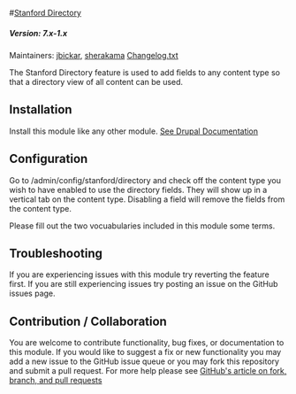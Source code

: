 #[Stanford Directory](https://github.com/SU-LBRE/stanford_directory)
##### Version: 7.x-1.x

Maintainers: [jbickar](https://github.com/jbickar), [sherakama](https://github.com/sherakama)
[Changelog.txt](CHANGELOG.txt)

The Stanford Directory feature is used to add fields to any content type so that
a directory view of all content can be used.

Installation
---

Install this module like any other module. [See Drupal Documentation](https://drupal.org/documentation/install/modules-themes/modules-7)

Configuration
---

Go to /admin/config/stanford/directory and check off the content type you wish
to have enabled to use the directory fields. They will show up in a vertical
tab on the content type. Disabling a field will remove the fields from the
content type.

Please fill out the two vocuabularies included in this module some terms.

Troubleshooting
---

If you are experiencing issues with this module try reverting the feature first. If you are still experiencing issues try posting an issue on the GitHub issues page.

Contribution / Collaboration
---

You are welcome to contribute functionality, bug fixes, or documentation to this module. If you would like to suggest a fix or new functionality you may add a new issue to the GitHub issue queue or you may fork this repository and submit a pull request. For more help please see [GitHub's article on fork, branch, and pull requests](https://help.github.com/articles/using-pull-requests)
